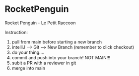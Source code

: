 # RocketPenguin
Rocket Penguin - Le Petit Raccoon

Instruction:
1. pull from main before starting a new branch
2. intelliJ --> Git --> New Branch (remember to click checkout)
3. do your thing....
4. commit and push into your branch! NOT MAIN!!!
5. subit a PR with a reviewer in git
6. merge into main
